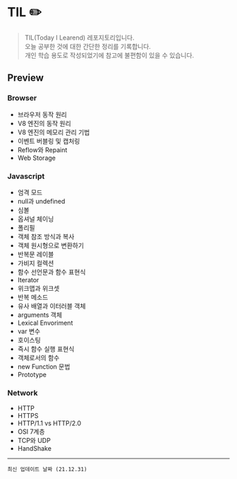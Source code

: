 # TIL ✏️

> TIL(Today I Learend) 레포지토리입니다.  
> 오늘 공부한 것에 대한 간단한 정리를 기록합니다.  
> 개인 학습 용도로 작성되었기에 참고에 불편함이 있을 수 있습니다.

## Preview

### Browser

- 브라우저 동작 원리
- V8 엔진의 동작 원리
- V8 엔진의 메모리 관리 기법
- 이벤트 버블링 및 캡처링
- Reflow와 Repaint
- Web Storage

### Javascript

- 엄격 모드
- null과 undefined
- 심볼
- 옵셔널 체이닝
- 폴리필
- 객체 참조 방식과 복사
- 객체 원시형으로 변환하기
- 반복문 레이블
- 가비지 컬렉션
- 함수 선언문과 함수 표현식
- Iterator
- 위크맵과 위크셋
- 반복 메소드
- 유사 배열과 이터러블 객체
- arguments 객체
- Lexical Envoriment
- var 변수
- 호이스팅
- 즉시 함수 실행 표현식
- 객체로서의 함수
- new Function 문법
- Prototype

### Network

- HTTP
- HTTPS
- HTTP/1.1 vs HTTP/2.0
- OSI 7계층
- TCP와 UDP
- HandShake

---

`최신 업데이트 날짜 (21.12.31)`
